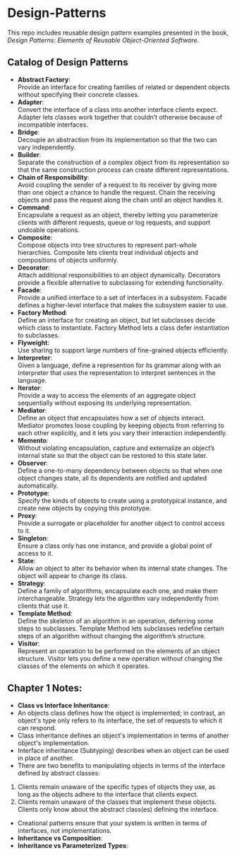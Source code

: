 # Design-Patterns
This repo includes reusable design pattern examples presented in the book, *Design Patterns: Elements of Reusable Object-Oriented Software*.
## Catalog of Design Patterns
* __Abstract Factory__: <br> Provide an interface for creating families of related or dependent objects without specifying their concrete classes.
* __Adapter__: <br> Convert the interface of a class into another interface clients expect. Adapter lets classes work together that couldn’t otherwise because of incompatible interfaces.
* __Bridge__: <br> Decouple an abstraction from its implementation so that the two can vary independently.
* __Builder__: <br> Separate the construction of a complex object from its representation so that the same construction process can create different representations.
* __Chain of Responsibility__: <br> Avoid coupling the sender of a request to its receiver by giving more than one object a chance to handle the request. Chain the receiving objects and pass the request along the chain until an object handles it.
* __Command__: <br> Encapsulate a request as an object, thereby letting you parameterize clients with different requests, queue or log requests, and support undoable operations.
* __Composite__: <br> Compose objects into tree structures to represent part-whole hierarchies. Composite lets clients treat individual objects and compositions of objects uniformly.
* __Decorator__: <br> Attach additional responsibilities to an object dynamically. Decorators provide a flexible alternative to subclassing for extending functionality.
* __Facade__: <br> Provide a unified interface to a set of interfaces in a subsystem. Facade defines a higher-level interface that makes the subsystem easier to use.
* __Factory Method__: <br> Define an interface for creating an object, but let subclasses decide which class to instantiate. Factory Method lets a class defer instantiation to subclasses.
* __Flyweight__: <br> Use sharing to support large numbers of fine-grained objects efficiently.
* __Interpreter__: <br> Given a language, define a represention for its grammar along with an interpreter that uses the representation to interpret sentences in the language.
* __Iterator__: <br> Provide a way to access the elements of an aggregate object sequentially without exposing its underlying representation.
* __Mediator__: <br> Define an object that encapsulates how a set of objects interact. Mediator promotes loose coupling by keeping objects from referring to each other explicitly, and it lets you vary their interaction independently.
* __Memento__: <br> Without violating encapsulation, capture and externalize an object’s internal state so that the object can be restored to this state later.
* __Observer__: <br> Define a one-to-many dependency between objects so that when one object changes state, all its dependents are notified and updated automatically.
* __Prototype__: <br> Specify the kinds of objects to create using a prototypical instance, and create new objects by copying this prototype.
* __Proxy__: <br> Provide a surrogate or placeholder for another object to control access to it.
* __Singleton__: <br> Ensure a class only has one instance, and provide a global point of access to it.
* __State__: <br> Allow an object to alter its behavior when its internal state changes. The object will appear to change its class.
* __Strategy__: <br> Define a family of algorithms, encapsulate each one, and make them interchangeable. Strategy lets the algorithm vary independently from clients that use it.
* __Template Method__: <br> Define the skeleton of an algorithm in an operation, deferring some steps to subclasses. Template Method lets subclasses redefine certain steps of an algorithm without changing the algorithm’s structure.
* __Visitor__: <br> Represent an operation to be performed on the elements of an object structure. Visitor lets you define a new operation without changing the classes of the elements on which it operates.
## Chapter 1 Notes:
* __Class vs Interface Inheritance__: <br>
* An objects class defines how the object is implemented; in contrast, an object's type only refers to its interface, the set of requests to which it can respond.
* Class inheritance defines an object's implementation in terms of another object's implementation.
* Interface inheritance (Subtyping) describes when an object can be used in place of another.
* There are two benefits to manipulating objects in terms of the interface defined by abstract classes: <br>
1. Clients remain unaware of the specific types of objects they use, as long as the objects adhere to the interface that clients expect.
2. Clients remain unaware of the classes that implement these objects. Clients only know about the abstract class(es) defining the interface.
* Creational patterns ensure that your system is written in terms of interfaces, not implementations.
* __Inheritance vs Composition__: <br>
* __Inheritance vs Parameterized Types__: <br>
